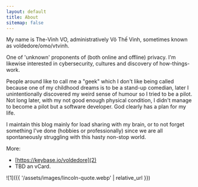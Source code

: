 ```yaml
---
layout: default
title: About
sitemap: false
---
```


My name is The-Vinh VO, administratively Võ Thế Vinh, sometimes known as voldedore/omo/vtvinh. 

One of 'unknown' proponents of (both online and offline) privacy. I'm likewise interested in cybersecurity, cultures and discovery of how-things-work.

People around like to call me a "geek" which I don't like being called because one of my childhood dreams is to be a stand-up comedian, later I unintentionally discovered my weird sense of humour so I tried to be a pilot. Not long later, with my not good enough physical condition, I didn't manage to become a pilot but a software developer. God clearly has a plan for my life.

I maintain this blog mainly for load sharing with my brain, or to not forget something I've done (hobbies or professionally) since we are all spontaneously struggling with this hasty non-stop world.

More:

- [https://keybase.io/voldedore](2)
- TBD an vCard.

![1]({{ '/assets/images/lincoln-quote.webp' | relative_url }})

[2]: https://keybase.io/voldedore
